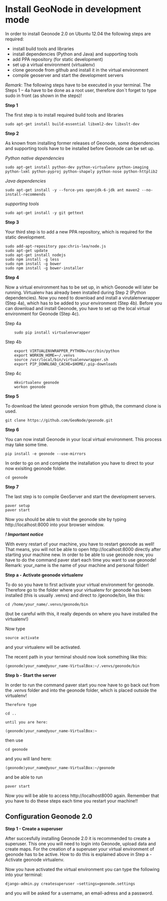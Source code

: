 Install GeoNode in development mode
===================================


In order to install Geonode 2.0 on Ubuntu 12.04 the following steps are required:

 * install build tools and libraries
 * install dependencies (Python and Java) and supporting tools
 * add PPA repository (for static development)
 * set up a virtual environment (virtualenv)
 * clone geonode from github and install it in the virtual environment
 * compile geoserver and start the development servers 

*Remark*: The following steps have to be executed in your terminal. The Steps 1 – 4a have to be done as a root user, therefore don´t forget to type sudo in front (as shown in the steps)!

**Step 1**

The first step is to install required build tools and libraries

    sudo apt-get install build-essential libxml2-dev libxslt-dev

**Step 2**

As known from installing former releases of Geonode, some dependencies and supporting tools have to be installed before Geonode can be set up.

*Python native dependencies*

    sudo apt-get install python-dev python-virtualenv python-imaging python-lxml python-pyproj python-shapely python-nose python-httplib2

*Java dependencies*

    sudo apt-get install -y --force-yes openjdk-6-jdk ant maven2 --no-install-recommends

*supporting tools*

    sudo apt-get install -y git gettext

**Step 3**

Your third step is to add a new PPA repository, which is required for the static development.

    sudo add-apt-repository ppa:chris-lea/node.js
    sudo apt-get update
    sudo apt-get install nodejs
    sudo npm install -g less
    sudo npm install -g bower
    sudo npm install -g bower-installer

**Step 4** 

Now a virtual environment has to be set up, in which Geonode will later be running. Virtualenv has already been installed during Step 2 (Python dependencies). Now you need to download and install a virutalenvwrapper (Step 4a), which has to be added to your environment (Step 4b). Before you can download and install Geonode, you have to set up the local virtual environment for Geonode (Step 4c).

  Step 4a

        sudo pip install virtualenvwrapper

  Step 4b

        export VIRTUALENVWRAPPER_PYTHON=/usr/bin/python
        export WORKON_HOME=~/.venvs
        source /usr/local/bin/virtualenvwrapper.sh
        export PIP_DOWNLOAD_CACHE=$HOME/.pip-downloads

  Step 4c

        mkvirtualenv geonode
        workon geonode

**Step 5**

To download the latest geonode version from github, the command clone is used.

    git clone https://github.com/GeoNode/geonode.git

**Step 6**

You can now install Geonode in your local virtual environment. This process may take some time.

    pip install -e geonode --use-mirrors

In order to go on and complete the installation you have to direct to your now exisiting geonode folder.

    cd geonode

**Step 7**

The last step is to compile GeoServer and start the development servers.

    paver setup
    paver start

Now you should be able to visit the geonode site by typing ​http://localhost:8000 into your browser window.


***! Important notice***

With every restart of your machine, you have to restart geonode as well! That means, you will not be able to open ​http://localhost:8000 directly after starting your machine new. In order to be able to use geonode now, you have to do the command paver start each time you want to use geonode! Remark: your_name is the name of your machine and personal folder!

 **Step a - Activate geonode virtualenv**
 
  To do so you have to first activate your virtual environment for geonode. Therefore go to the folder where your virtualenv for geonode has been installed (this is usually .venvs) and direct to /geonode/bin, like this:

    cd /home/your_name/.venvs/geonode/bin

  (but be careful with this, it really depends on where you have installed the virtualenv!)

   Now type

    source activate

   and your virtualenv will be activated.

   The recent path in your terminal should now look something like this:

    (geonode)your_name@your_name-VirtualBox:~/.venvs/geonode/bin



  **Step b - Start the server**
  
  In order to run the command paver start you now have to go back out from the *.venvs* folder and into the geonode folder, which is placed outside the virtualenv!

    Therefore type

    cd ..

    until you are here:

    (geonode)your_name@your_name-VirtualBox:~

  then use

    cd geonode

  and you will land here:

    (geonode)your_name@your_name-VirtualBox:~/geonode

  and be able to run

    paver start

Now you will be able to access ​http://localhost8000 again. Remember that you have to do these steps each time you restart your machine!!

Configuration Geonode 2.0
-------------------------

**Step 1 - Create a superuser**

After succesfully installing Geonode 2.0 it is recommended to create a superuser. This one you will need to login into Geonode, upload data and create maps.
For the creation of a superuser your virtual environment of geonode has to be active. How to do this is explained above in Step a - Activate geonode virtualenv.

Now you have activated the virtual environment you can type the following into your terminal:

    django-admin.py createsuperuser –settings=geonode.settings

and you will be asked for a username, an email-adress and a password. 
